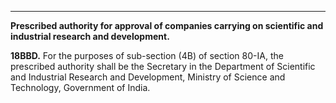 ****

**Prescribed authority for approval of companies carrying on scientific and industrial research and development.**

**18BBD.** For the purposes of sub-section (4B) of section 80-IA, the prescribed authority shall be the Secretary in the Department of Scientific and Industrial Research and Development, Ministry of Science and Technology, Government of India.